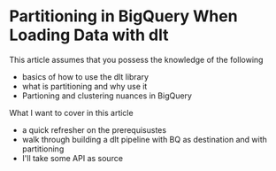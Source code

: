 # Partitioning in BigQuery When Loading Data with dlt

This article assumes that you possess the knowledge of the following
- basics of how to use the dlt library
- what is partitioning and why use it
- Partioning and clustering nuances in BigQuery

What I want to cover in this article
- a quick refresher on the prerequisustes
- walk through building a dlt pipeline with BQ as destination and with partitioning
- I'll take some API as source
